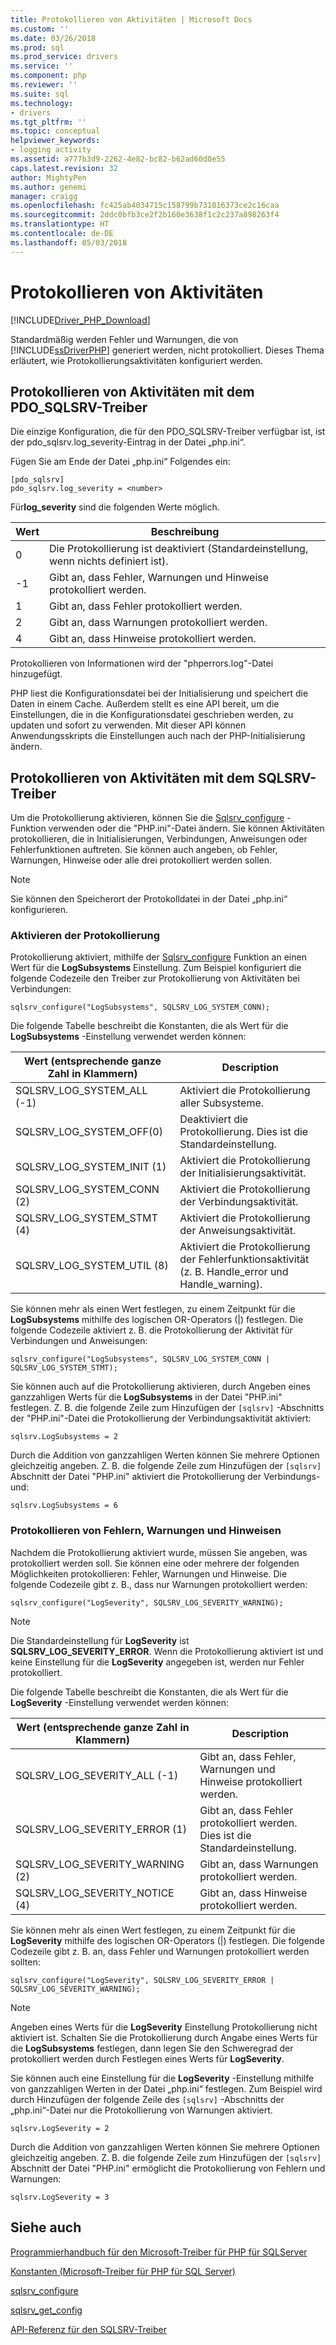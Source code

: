 ```yaml
---
title: Protokollieren von Aktivitäten | Microsoft Docs
ms.custom: ''
ms.date: 03/26/2018
ms.prod: sql
ms.prod_service: drivers
ms.service: ''
ms.component: php
ms.reviewer: ''
ms.suite: sql
ms.technology:
- drivers
ms.tgt_pltfrm: ''
ms.topic: conceptual
helpviewer_keywords:
- logging activity
ms.assetid: a777b3d9-2262-4e82-bc82-b62ad60d0e55
caps.latest.revision: 32
author: MightyPen
ms.author: genemi
manager: craigg
ms.openlocfilehash: fc425ab4034715c158799b731016373ce2c16caa
ms.sourcegitcommit: 2ddc0bfb3ce2f2b160e3638f1c2c237a898263f4
ms.translationtype: HT
ms.contentlocale: de-DE
ms.lasthandoff: 05/03/2018
---
```

# <a name="logging-activity"></a>Protokollieren von Aktivitäten
[!INCLUDE[Driver_PHP_Download](../../includes/driver_php_download.md)]

Standardmäßig werden Fehler und Warnungen, die von [!INCLUDE[ssDriverPHP](../../includes/ssdriverphp_md.md)] generiert werden, nicht protokolliert. Dieses Thema erläutert, wie Protokollierungsaktivitäten konfiguriert werden.  
  
## <a name="logging-activity-using-the-pdosqlsrv-driver"></a>Protokollieren von Aktivitäten mit dem PDO_SQLSRV-Treiber  
Die einzige Konfiguration, die für den PDO_SQLSRV-Treiber verfügbar ist, ist der pdo_sqlsrv.log_severity-Eintrag in der Datei „php.ini“.  
  
Fügen Sie am Ende der Datei „php.ini“ Folgendes ein:  
  
```  
[pdo_sqlsrv]  
pdo_sqlsrv.log_severity = <number>  
```  
  
Für**log_severity** sind die folgenden Werte möglich.  
  
|Wert|Beschreibung|  
|---------|---------------|  
|0|Die Protokollierung ist deaktiviert (Standardeinstellung, wenn nichts definiert ist).|  
|-1|Gibt an, dass Fehler, Warnungen und Hinweise protokolliert werden.|  
|1|Gibt an, dass Fehler protokolliert werden.|  
|2|Gibt an, dass Warnungen protokolliert werden.|  
|4|Gibt an, dass Hinweise protokolliert werden.|  
  
Protokollieren von Informationen wird der "phperrors.log"-Datei hinzugefügt.  
  
PHP liest die Konfigurationsdatei bei der Initialisierung und speichert die Daten in einem Cache. Außerdem stellt es eine API bereit, um die Einstellungen, die in die Konfigurationsdatei geschrieben werden, zu updaten und sofort zu verwenden. Mit dieser API können Anwendungsskripts die Einstellungen auch nach der PHP-Initialisierung ändern.  
  
## <a name="logging-activity-using-the-sqlsrv-driver"></a>Protokollieren von Aktivitäten mit dem SQLSRV-Treiber  
Um die Protokollierung aktivieren, können Sie die [Sqlsrv_configure](../../connect/php/sqlsrv-configure.md) -Funktion verwenden oder die "PHP.ini"-Datei ändern. Sie können Aktivitäten protokollieren, die in Initialisierungen, Verbindungen, Anweisungen oder Fehlerfunktionen auftreten. Sie können auch angeben, ob Fehler, Warnungen, Hinweise oder alle drei protokolliert werden sollen.  
  
> [!NOTE]  
> Sie können den Speicherort der Protokolldatei in der Datei „php.ini“ konfigurieren.  
  
### <a name="turning-logging-on"></a>Aktivieren der Protokollierung  
Protokollierung aktiviert, mithilfe der [Sqlsrv_configure](../../connect/php/sqlsrv-configure.md) Funktion an einen Wert für die **LogSubsystems** Einstellung. Zum Beispiel konfiguriert die folgende Codezeile den Treiber zur Protokollierung von Aktivitäten bei Verbindungen:  
  
`sqlsrv_configure("LogSubsystems", SQLSRV_LOG_SYSTEM_CONN);`  
  
Die folgende Tabelle beschreibt die Konstanten, die als Wert für die **LogSubsystems** -Einstellung verwendet werden können:  
  
|Wert (entsprechende ganze Zahl in Klammern)|Description|  
|-----------------------------------------------|---------------|  
|SQLSRV_LOG_SYSTEM_ALL (-1)|Aktiviert die Protokollierung aller Subsysteme.|  
|SQLSRV_LOG_SYSTEM_OFF(0)|Deaktiviert die Protokollierung. Dies ist die Standardeinstellung.|  
|SQLSRV_LOG_SYSTEM_INIT (1)|Aktiviert die Protokollierung der Initialisierungsaktivität.|  
|SQLSRV_LOG_SYSTEM_CONN (2)|Aktiviert die Protokollierung der Verbindungsaktivität.|  
|SQLSRV_LOG_SYSTEM_STMT (4)|Aktiviert die Protokollierung der Anweisungsaktivität.|  
|SQLSRV_LOG_SYSTEM_UTIL (8)|Aktiviert die Protokollierung der Fehlerfunktionsaktivität (z. B. Handle_error und Handle_warning).|  
  
Sie können mehr als einen Wert festlegen, zu einem Zeitpunkt für die **LogSubsystems** mithilfe des logischen OR-Operators (|) festlegen. Die folgende Codezeile aktiviert z. B. die Protokollierung der Aktivität für Verbindungen und Anweisungen:  
  
`sqlsrv_configure("LogSubsystems", SQLSRV_LOG_SYSTEM_CONN | SQLSRV_LOG_SYSTEM_STMT);`  
  
Sie können auch auf die Protokollierung aktivieren, durch Angeben eines ganzzahligen Werts für die **LogSubsystems** in der Datei "PHP.ini" festlegen. Z. B. die folgende Zeile zum Hinzufügen der `[sqlsrv]` -Abschnitts der "PHP.ini"-Datei die Protokollierung der Verbindungsaktivität aktiviert:  
  
`sqlsrv.LogSubsystems = 2`  
  
Durch die Addition von ganzzahligen Werten können Sie mehrere Optionen gleichzeitig angeben. Z. B. die folgende Zeile zum Hinzufügen der `[sqlsrv]` Abschnitt der Datei "PHP.ini" aktiviert die Protokollierung der Verbindungs-und:  
  
`sqlsrv.LogSubsystems = 6`  
  
### <a name="logging-errors-warnings-and-notices"></a>Protokollieren von Fehlern, Warnungen und Hinweisen  
Nachdem die Protokollierung aktiviert wurde, müssen Sie angeben, was protokolliert werden soll. Sie können eine oder mehrere der folgenden Möglichkeiten protokollieren: Fehler, Warnungen und Hinweise. Die folgende Codezeile gibt z. B., dass nur Warnungen protokolliert werden:  
  
`sqlsrv_configure("LogSeverity", SQLSRV_LOG_SEVERITY_WARNING);`  
  
> [!NOTE]  
> Die Standardeinstellung für **LogSeverity** ist **SQLSRV_LOG_SEVERITY_ERROR**. Wenn die Protokollierung aktiviert ist und keine Einstellung für die **LogSeverity** angegeben ist, werden nur Fehler protokolliert.  
  
Die folgende Tabelle beschreibt die Konstanten, die als Wert für die **LogSeverity** -Einstellung verwendet werden können:  
  
|Wert (entsprechende ganze Zahl in Klammern)|Description|  
|-----------------------------------------------|---------------|  
|SQLSRV_LOG_SEVERITY_ALL (-1)|Gibt an, dass Fehler, Warnungen und Hinweise protokolliert werden.|  
|SQLSRV_LOG_SEVERITY_ERROR (1)|Gibt an, dass Fehler protokolliert werden. Dies ist die Standardeinstellung.|  
|SQLSRV_LOG_SEVERITY_WARNING (2)|Gibt an, dass Warnungen protokolliert werden.|  
|SQLSRV_LOG_SEVERITY_NOTICE (4)|Gibt an, dass Hinweise protokolliert werden.|  
  
Sie können mehr als einen Wert festlegen, zu einem Zeitpunkt für die **LogSeverity** mithilfe des logischen OR-Operators (|) festlegen. Die folgende Codezeile gibt z. B. an, dass Fehler und Warnungen protokolliert werden sollten:  
  
`sqlsrv_configure("LogSeverity", SQLSRV_LOG_SEVERITY_ERROR | SQLSRV_LOG_SEVERITY_WARNING);`  
  
> [!NOTE]  
> Angeben eines Werts für die **LogSeverity** Einstellung Protokollierung nicht aktiviert ist. Schalten Sie die Protokollierung durch Angabe eines Werts für die **LogSubsystems** festlegen, dann legen Sie den Schweregrad der protokolliert werden durch Festlegen eines Werts für **LogSeverity**.  
  
Sie können auch eine Einstellung für die **LogSeverity** -Einstellung mithilfe von ganzzahligen Werten in der Datei „php.ini“ festlegen. Zum Beispiel wird durch Hinzufügen der folgende Zeile des `[sqlsrv]` -Abschnitts der „php.ini“-Datei nur die Protokollierung von Warnungen aktiviert.  
  
`sqlsrv.LogSeverity = 2`  
  
Durch die Addition von ganzzahligen Werten können Sie mehrere Optionen gleichzeitig angeben. Z. B. die folgende Zeile zum Hinzufügen der `[sqlsrv]` Abschnitt der Datei "PHP.ini" ermöglicht die Protokollierung von Fehlern und Warnungen:  
  
`sqlsrv.LogSeverity = 3`  
  
## <a name="see-also"></a>Siehe auch  
[Programmierhandbuch für den Microsoft-Treiber für PHP für SQLServer](../../connect/php/programming-guide-for-php-sql-driver.md)

[Konstanten &#40;Microsoft-Treiber für PHP für SQL Server&#41;](../../connect/php/constants-microsoft-drivers-for-php-for-sql-server.md)

[sqlsrv_configure](../../connect/php/sqlsrv-configure.md)

[sqlsrv_get_config](../../connect/php/sqlsrv-get-config.md)

[API-Referenz für den SQLSRV-Treiber](../../connect/php/sqlsrv-driver-api-reference.md)  
  
